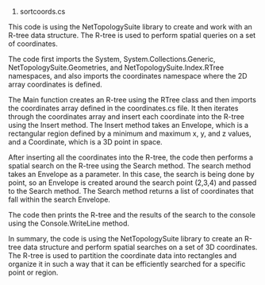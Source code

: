1. sortcoords.cs

This code is using the NetTopologySuite library to create and work with an R-tree data structure. The R-tree is used to perform spatial queries on a set of coordinates.

The code first imports the System, System.Collections.Generic, NetTopologySuite.Geometries, and NetTopologySuite.Index.RTree namespaces, and also imports the coordinates namespace where the 2D array coordinates is defined.

The Main function creates an R-tree using the RTree<Coordinate> class and then imports the coordinates array defined in the coordinates.cs file. It then iterates through the coordinates array and insert each coordinate into the R-tree using the Insert method. The Insert method takes an Envelope, which is a rectangular region defined by a minimum and maximum x, y, and z values, and a Coordinate, which is a 3D point in space.

After inserting all the coordinates into the R-tree, the code then performs a spatial search on the R-tree using the Search method. The search method takes an Envelope as a parameter. In this case, the search is being done by point, so an Envelope is created around the search point (2,3,4) and passed to the Search method. The Search method returns a list of coordinates that fall within the search Envelope.

The code then prints the R-tree and the results of the search to the console using the Console.WriteLine method.

In summary, the code is using the NetTopologySuite library to create an R-tree data structure and perform spatial searches on a set of 3D coordinates. The R-tree is used to partition the coordinate data into rectangles and organize it in such a way that it can be efficiently searched for a specific point or region.